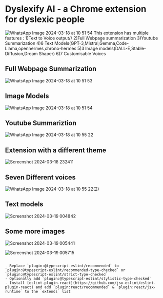 # Dyslexify AI - a Chrome extension for dyslexic people

![WhatsApp Image 2024-03-18 at 10 51 54](https://github.com/Arpit-Kumar231/Dyslexsify/assets/142097093/a86e9326-5f74-453f-a303-b8d08c0787e9)
This extension has multiple features :
1)Text to Voice output//
2)Full Webpage summarization
3)Youtube Summarization
4)6 Text Models(GPT-3,Mistral,Gemma,Code-Llama,openhermes,chrono-hermes
5)3 Image models(DALL-E,Stable-Diffusion,Dream Shaper)
6)7 Customisable Voices


## Full Webpage Summarization
![WhatsApp Image 2024-03-18 at 10 51 53](https://github.com/Arpit-Kumar231/Dyslexsify/assets/142097093/9c2247fa-d214-43de-9007-3fa7ced876e2)

## Image Models
![WhatsApp Image 2024-03-18 at 10 51 54](https://github.com/Arpit-Kumar231/Dyslexsify/assets/142097093/3e065576-b562-45b5-8e18-8c14372450b8)

## Youtube Summariztion
![WhatsApp Image 2024-03-18 at 10 55 22](https://github.com/Arpit-Kumar231/Dyslexsify/assets/142097093/c6b5db46-cdce-4a34-ac54-343c90209148)

## Extension with a different theme
![Screenshot 2024-03-18 232411](https://github.com/Arpit-Kumar231/Dyslexsify/assets/142097093/6cc79cf2-45f8-4d20-97d9-ccf2202a4c1d)

## Seven Different voices
![WhatsApp Image 2024-03-18 at 10 55 22(2)](https://github.com/Arpit-Kumar231/Dyslexsify/assets/142097093/83edaadd-3f2f-4cba-8b2e-2a363358daa1)

## Text models

![Screenshot 2024-03-19 004842](https://github.com/Arpit-Kumar231/Dyslexsify/assets/142097093/58970d11-166c-4fe1-b146-329c285e405a)

## Some more images
![Screenshot 2024-03-19 005441](https://github.com/Arpit-Kumar231/Dyslexsify/assets/142097093/105e5a6e-5471-48d0-8c7f-802bdddaf110)




![Screenshot 2024-03-19 005715](https://github.com/Arpit-Kumar231/Dyslexsify/assets/142097093/1d6d5aad-d0c0-4828-91c1-ddc07549e243)






```

- Replace `plugin:@typescript-eslint/recommended` to `plugin:@typescript-eslint/recommended-type-checked` or `plugin:@typescript-eslint/strict-type-checked`
- Optionally add `plugin:@typescript-eslint/stylistic-type-checked`
- Install [eslint-plugin-react](https://github.com/jsx-eslint/eslint-plugin-react) and add `plugin:react/recommended` & `plugin:react/jsx-runtime` to the `extends` list
